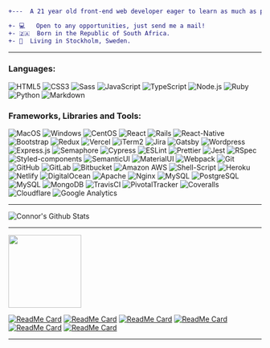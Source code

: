 ```diff

+---  A 21 year old front-end web developer eager to learn as much as possible! ---

+- 💻   Open to any opportunities, just send me a mail!
+- 🇿🇦  Born in the Republic of South Africa.
+- 📍  Living in Stockholm, Sweden.

```

---

### Languages:

![HTML5](https://img.shields.io/badge/-HTML5-E34F26?style=for-the-badge&logologo=html5&logoColor=white)
![CSS3](https://img.shields.io/badge/-CSS3-1572B6??style=for-the-badge&logo=css3)
![Sass](https://img.shields.io/badge/Sass-CC6699?style=for-the-badge&logo=sass&logoColor=white)
![JavaScript](https://img.shields.io/badge/-JavaScript-black?style=for-the-badge&logo=javascript)
![TypeScript](https://img.shields.io/badge/TypeScript-007ACC?style=for-the-badge&logo=typescript&logoColor=white)
![Node.js](https://img.shields.io/badge/-Nodejs-black?style=for-the-badge&logo=Node.js)
![Ruby](https://img.shields.io/badge/-Ruby-CC342D?style=for-the-badge&logo=ruby)
![Python](https://img.shields.io/badge/-Python-black?style=for-the-badge&logo=python)
![Markdown](https://img.shields.io/badge/markdown-%23000000.svg?style=for-the-badge&logologo=markdown)

### Frameworks, Libraries and Tools:

![MacOS](https://img.shields.io/badge/mac%20os-000000?style=for-the-badge&logo=apple&logoColor=white)
![Windows](https://img.shields.io/badge/Windows-0078D6?style=for-the-badge&logo=windows&logoColor=white)
![CentOS](https://img.shields.io/badge/Cent%20OS-262577?style=for-the-badge&logo=CentOS&logoColor=white)
![React](https://img.shields.io/badge/-React-black?style=for-the-badge&logo=react)
![Rails](https://img.shields.io/badge/-Ruby%20on%20Rails-CC0000?style=for-the-badge&logo=ruby-on-rails)
![React-Native](https://img.shields.io/badge/React_Native-20232A?style=for-the-badge&logo=react&logoColor=61DAFB)
![Bootstrap](https://img.shields.io/badge/Bootstrap-563D7C?style=for-the-badge&logo=bootstrap&logoColor=white)
![Redux](https://img.shields.io/badge/-Redux-764ABC?style=for-the-badge&logo=redux)
![Vercel](https://img.shields.io/badge/Vercel-000000?style=for-the-badge&logo=vercel&logoColor=white)
![iTerm2](https://img.shields.io/badge/iTerm2-000000?style=for-the-badge&logo=iterm2&logoColor=white)
![Jira](https://img.shields.io/badge/Jira-0052CC?style=for-the-badge&logo=Jira&logoColor=white)
![Gatsby](https://img.shields.io/badge/Gatsby-663399?style=for-the-badge&logo=gatsby&logoColor=white)
![Wordpress](https://img.shields.io/badge/Wordpress-21759B?style=for-the-badge&logo=wordpress&logoColor=white)
![Express.js](https://img.shields.io/badge/-Express-430098?style=for-the-badge&logo=express.js&logoColor=white)
![Semaphore](https://img.shields.io/badge/-Semaphore-grey?19A974?style=for-the-badge&logo=semaphore-ci)
![Cypress](https://img.shields.io/badge/-Cypress-17202C?style=for-the-badge&logo=cypress)
![ESLint](https://img.shields.io/badge/eslint-3A33D1?style=for-the-badge&logo=eslint&logoColor=white)
![Prettier](https://img.shields.io/badge/prettier-1A2C34?style=for-the-badge&logo=prettier&logoColor=F7BA3E)
![Jest](https://img.shields.io/badge/-Jest-C21325?style=for-the-badge&logo=jest)
![RSpec](https://img.shields.io/badge/-RSpec-red?430098?style=flat-square)
![Styled-components](https://img.shields.io/badge/styled--components-DB7093?style=for-the-badge&logo=styled-components&logoColor=white)
![SemanticUI](https://img.shields.io/badge/semantic%20ui-35BDB2?style=for-the-badge&logo=semanticuireact&logoColor=white)
![MaterialUI](https://img.shields.io/badge/Material--UI-0081CB?style=for-the-badge&logo=material-ui&logoColor=white)
![Webpack](https://img.shields.io/badge/webpack%20-%238DD6F9.svg?&style=for-the-badge&logo=webpack)
![Git](https://img.shields.io/badge/-Git-black??style=for-the-badge&logo=git)
![GitHub](https://img.shields.io/badge/-GitHub-181717?style=for-the-badge&logo=github)
![GitLab](https://img.shields.io/badge/gitlab%20-%23181717.svg?&style=for-the-badge&logo=gitlab)
![Bitbucket](https://img.shields.io/badge/Bitbucket-0747a6?style=for-the-badge&logo=bitbucket&logoColor=white)
![Amazon AWS](https://img.shields.io/badge/Amazon_AWS-FF9900?style=for-the-badge&logo=amazonaws&logoColor=white)
![Shell-Script](https://img.shields.io/badge/Shell_Script-121011?style=for-the-badge&logo=gnu-bash&logoColor=white)
![Heroku](https://img.shields.io/badge/-Heroku-430098?style=for-the-badge&logo=heroku)
![Netlify](https://img.shields.io/badge/-Netlify-black?00C7B7?style=for-the-badge&logo=netlify)
![DigitalOcean](https://img.shields.io/badge/DigitalOcean-%230167ff.svg?&style=for-the-badge&logo=digitalocean)
![Apache](https://img.shields.io/badge/apache%20-%23D42029.svg?&style=for-the-badge&logo=apache)
![Nginx](https://img.shields.io/badge/nginx%20-%23009639.svg?&style=for-the-badge&logo=nginx)
![MySQL](https://img.shields.io/badge/mysql-%2300f.svg?&style=for-the-badge&logo=mysql)
![PostgreSQL](https://img.shields.io/badge/PostgreSQL-316192?style=for-the-badge&logo=postgresql&logoColor=white)
![MySQL](https://img.shields.io/badge/MySQL-005C84?style=for-the-badge&logo=mysql&logoColor=white)
![MongoDB](https://img.shields.io/badge/MongoDB-4EA94B?style=for-the-badge&logo=mongodb&logoColor=white)
![TravisCI](https://img.shields.io/badge/travis_CI-3EAAAF?style=for-the-badge&logo=travisci&logoColor=white)
![PivotalTracker](https://img.shields.io/badge/-Pivotal%20Tracker-430098?style=for-the-badge&logo=pivotaltracker)
![Coveralls](https://img.shields.io/badge/-Coveralls-3F5767?style=for-the-badge&logo=coveralls)
![Cloudflare](https://img.shields.io/badge/Cloudflare-F38020?style=for-the-badge&logo=Cloudflare&logoColor=white)
![Google Analytics](https://img.shields.io/badge/Google%20Analytics-E37400?style=for-the-badge&logo=google%20analytics&logoColor=white)

---

![Connor's Github Stats](https://github-readme-stats.vercel.app/api?username=grconnor&show_icons=true&theme=radical)

<!-- [![Connor's wakatime stats](https://github-readme-stats.vercel.app/api/wakatime?username=grconnor)](https://github.com/grconnor/github-readme-stats) -->

---

[<img height="145" width="145" src="https://cdn.jsdelivr.net/npm/simple-icons@v3/icons/linkedin.svg">](https://www.linkedin.com/in/connor-roelofsen/)

[![ReadMe Card](https://github-readme-stats.vercel.app/api/pin/?username=grconnor&repo=client_admin_el_gaucho_nyheter)](https://github.com/grconnor/client_admin_el_gaucho_nyheter)
[![ReadMe Card](https://github-readme-stats.vercel.app/api/pin/?username=grconnor&repo=client_user_el_gaucho_nyheter)](https://github.com/grconnor/client_user_el_gaucho_nyheter)
[![ReadMe Card](https://github-readme-stats.vercel.app/api/pin/?username=grconnor&repo=mobile_el_gaucho_nyheter)](https://github.com/grconnor/mobile_el_gaucho_nyheter)
[![ReadMe Card](https://github-readme-stats.vercel.app/api/pin/?username=grconnor&repo=api_el_gaucho_nyheter)](https://github.com/grconnor/api_el_gaucho_nyheter)
[![ReadMe Card](https://github-readme-stats.vercel.app/api/pin/?username=grconnor&repo=connorroelofsen.com_and_subdomains)](https://github.com/grconnor/connorroelofsen.com_and_subdomains)
[![ReadMe Card](https://github-readme-stats.vercel.app/api/pin/?username=grconnor&repo=connorroelofsen.com)](https://github.com/grconnor/connorroelofsen.com)

---

